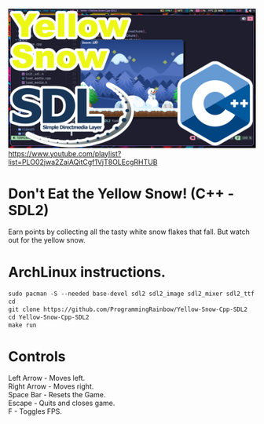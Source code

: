 ![Screenshot](screenshot.png)
https://www.youtube.com/playlist?list=PLO02jwa2ZaiAQitCgf1VjT8OLEcgRHTUB

# Don't Eat the Yellow Snow! (C++ - SDL2)
Earn points by collecting all the tasty white snow flakes that fall. But watch out for the yellow snow.

# ArchLinux instructions.
```
sudo pacman -S --needed base-devel sdl2 sdl2_image sdl2_mixer sdl2_ttf
cd
git clone https://github.com/ProgrammingRainbow/Yellow-Snow-Cpp-SDL2
cd Yellow-Snow-Cpp-SDL2
make run
```
# Controls
Left Arrow - Moves left.\
Right Arrow - Moves right.\
Space Bar - Resets the Game.\
Escape - Quits and closes game.\
F - Toggles FPS.
